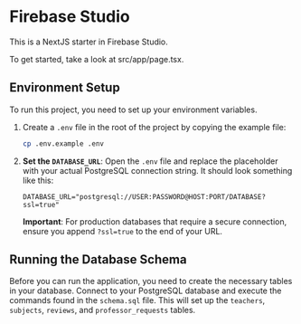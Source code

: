 # Firebase Studio

This is a NextJS starter in Firebase Studio.

To get started, take a look at src/app/page.tsx.

## Environment Setup

To run this project, you need to set up your environment variables.

1.  Create a `.env` file in the root of the project by copying the example file:
    ```bash
    cp .env.example .env
    ```
2.  **Set the `DATABASE_URL`**: Open the `.env` file and replace the placeholder with your actual PostgreSQL connection string. It should look something like this:
    ```
    DATABASE_URL="postgresql://USER:PASSWORD@HOST:PORT/DATABASE?ssl=true"
    ```
    **Important**: For production databases that require a secure connection, ensure you append `?ssl=true` to the end of your URL.

## Running the Database Schema

Before you can run the application, you need to create the necessary tables in your database. Connect to your PostgreSQL database and execute the commands found in the `schema.sql` file. This will set up the `teachers`, `subjects`, `reviews`, and `professor_requests` tables.
